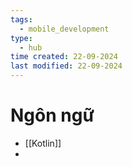 ```yaml
---
tags:
  - mobile_development
type:
  - hub
time created: 22-09-2024
last modified: 22-09-2024
---
```


# Ngôn ngữ
- [[Kotlin]]
- 